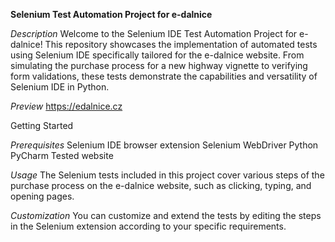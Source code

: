 **Selenium Test Automation Project for e-dalnice**

_Description_
Welcome to the Selenium IDE Test Automation Project for e-dalnice! This repository showcases the implementation of automated tests using Selenium IDE specifically tailored for the e-dalnice website. From simulating the purchase process for a new highway vignette to verifying form validations, these tests demonstrate the capabilities and versatility of Selenium IDE in Python.

_Preview_
https://edalnice.cz

Getting Started

_Prerequisites_
Selenium IDE browser extension
Selenium WebDriver
Python
PyCharm
Tested website

_Usage_
The Selenium tests included in this project cover various steps of the purchase process on the e-dalnice website, such as clicking, typing, and opening pages. 

_Customization_
You can customize and extend the tests by editing the steps in the Selenium  extension according to your specific requirements.

